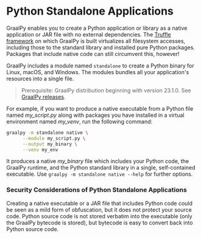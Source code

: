 # Python Standalone Applications

GraalPy enables you to create a Python application or library as a native application or JAR file with no external dependencies.
The [Truffle framework](https://github.com/oracle/graal/tree/master/truffle) on which GraalPy is built virtualizes all filesystem accesses, including those to the standard library and installed pure Python packages.
Packages that include native code can still circumvent this, however!

GraalPy includes a module named `standalone` to create a Python binary for Linux, macOS, and Windows. 
The modules bundles all your application's resources into a single file.

> Prerequisite: GraalPy distribution beginning with version 23.1.0. See [GraalPy releases](https://github.com/oracle/graalpython/releases).

For example, if you want to produce a native executable from a Python file named _my\_script.py_ along with packages you have installed in a virtual environment named _my\_venv_, run the following command:

```bash
graalpy -m standalone native \
      --module my_script.py \
      --output my_binary \
      --venv my_env
```

It produces a native _my_binary_ file which includes your Python code, the GraalPy runtime, and the Python standard library in a single, self-contained executable.
Use `graalpy -m standalone native --help` for further options.

### Security Considerations of Python Standalone Applications

Creating a native executable or a JAR file that includes Python code could be seen as a mild form of obfuscation, but it does not protect your source code.
Python source code is not stored verbatim into the executable (only the GraalPy bytecode is stored), but bytecode is easy to convert back into Python source code.
